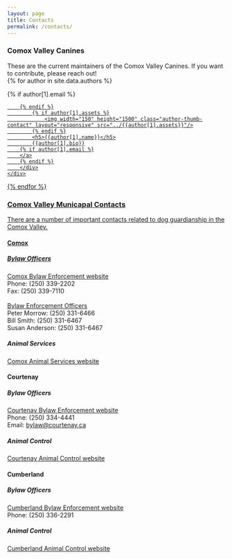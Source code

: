 ```yaml
---
layout: page
title: Contacts
permalink: /contacts/
---
```


<amp-img width="600" height="300" layout="responsive" src="../assets/images/20221106_training_session.jpg"></amp-img>

<div>
<h3>Comox Valley Canines</h3>

These are the current maintainers of the Comox Valley Canines. If you want to contribute, please reach out!
<br>
{% for author in site.data.authors %}
    <div class="contributor-group">
		<div class="contributor">
		{% if author[1].email %}
			<a href="mailto:{{author[1].email}}">
		
		{% endif %}
			{% if author[1].assets %}
				<img width="150" height="1500" class="author-thumb-contact" layout="responsive" src="../{{author[1].assets}}"/>
			{% endif %}
			<h5>{{author[1].name}}</h5>
			{{author[1].bio}}
		{% if author[1].email %}
		</a>
		{% endif %}
		</div>
    </div>
{% endfor %}
</div>

<div>
<h3>Comox Valley Municapal Contacts</h3>

There are a number of important contacts related to dog guardianship in the Comox Valley.

<h4>Comox</h4>
<h5>Bylaw Officers</h5>
<a href="https://www.comox.ca/town-hall/department-directory/bylaw-enforcement">Comox Bylaw Enforcement website</a><br>
Phone: (250) 339-2202 <br>
Fax: (250) 339-7110 <br>
<br>
<u>Bylaw Enforcement Officers</u> <br>
Peter Morrow: (250) 331-6466 <br>
Bill Smith: (250) 331-6467 <br>
Susan Anderson: (250) 331-6467 <br>

<h5>Animal Services</h5>
<a href="https://www.comox.ca/services/animal-services">Comox Animal Services website</a>

<h4>Courtenay</h4>
<h5>Bylaw Officers</h5>
<a href="https://www.courtenay.ca/EN/main/city-hall/bylaw-enforcement.html">Courtenay Bylaw Enforcement website</a><br>
Phone: (250) 334-4441<br>
Email: <a href="mailto:bylaw@courtenay.ca">bylaw@courtenay.ca</a>

<h5>Animal Control</h5>
<a href="https://www.courtenay.ca/EN/main/city-hall/bylaw-enforcement/animal-control.html">Courtenay Animal Control website</a>


<h4>Cumberland</h4>
<h5>Bylaw Officers</h5>
<a href="https://cumberland.ca/bylaw-enforcement/">Cumberland Bylaw Enforcement website</a><br>
Phone: (250) 336-2291

<h5>Animal Control</h5>
<a href="https://cumberland.ca/animal-control/">Cumberland Animal Control website</a>

</div>

